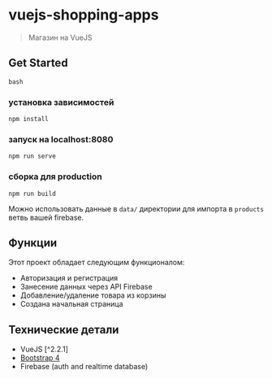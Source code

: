 # vuejs-shopping-apps

> Магазин на VueJS

## Get Started

``` bash ```
### установка зависимостей
``` npm install ```

### запуск на localhost:8080
``` npm run serve ```

### сборка для production
``` npm run build ```

Можно использовать данные в `data/` директории для импорта в `products` ветвь вашей firebase.

## Функции

Этот проект обладает следующим функционалом:
* Авторизация и регистрация
* Занесение данных через API Firebase
* Добавление/удаление товара из корзины
* Создана начальная страница

## Технические детали

* VueJS [^2.2.1]
* [Bootstrap 4](https://getbootstrap.com/)
* Firebase (auth and realtime database)
